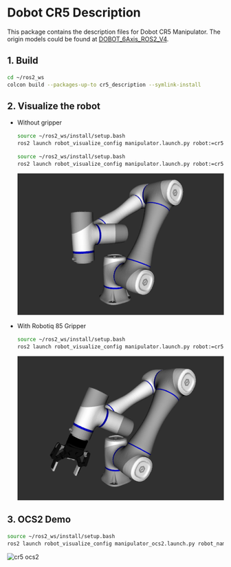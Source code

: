 # Dobot CR5 Description

This package contains the description files for Dobot CR5 Manipulator. The origin models could be found at [DOBOT_6Axis_ROS2_V4](https://github.com/Dobot-Arm/DOBOT_6Axis_ROS2_V4).

## 1. Build
```bash
cd ~/ros2_ws
colcon build --packages-up-to cr5_description --symlink-install
```

## 2. Visualize the robot

* Without gripper
    ```bash
    source ~/ros2_ws/install/setup.bash
    ros2 launch robot_visualize_config manipulator.launch.py robot:=cr5
    ```
    ```bash
    source ~/ros2_ws/install/setup.bash
    ros2 launch robot_visualize_config manipulator.launch.py robot:=cr5 collider:=simple
    ```
    ![cr5](../../.images/dobot_cr5.png)

* With Robotiq 85 Gripper
    ```bash
    source ~/ros2_ws/install/setup.bash
    ros2 launch robot_visualize_config manipulator.launch.py robot:=cr5 type:="robotiq85"
    ```
  ![cr5 robotiq85](../../.images/dobot_cr5_robotiq85.png)

## 3. OCS2 Demo
```bash
source ~/ros2_ws/install/setup.bash
ros2 launch robot_visualize_config manipulator_ocs2.launch.py robot_name:=cr5
```

![cr5 ocs2](../../.images/dobot_cr5_ocs2.gif)